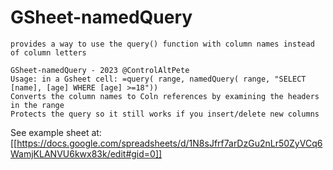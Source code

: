 # GSheet-namedQuery
```
provides a way to use the query() function with column names instead of column letters

GSheet-namedQuery - 2023 @ControlAltPete
Usage: in a Gsheet cell: =query( range, namedQuery( range, "SELECT [name], [age] WHERE [age] >=18"))
Converts the column names to Coln references by examining the headers in the range
Protects the query so it still works if you insert/delete new columns
```
See example sheet at: [[https://docs.google.com/spreadsheets/d/1N8sJfrf7arDzGu2nLr50ZyVCq6WamjKLANVU6kwx83k/edit#gid=0]]



